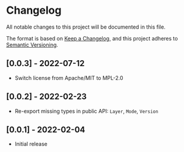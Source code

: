 <!-- # SPDX-FileCopyrightText: The mpeg-audio-header authors -->
<!--# SPDX-License-Identifier: CC0-1.0 -->

# Changelog

All notable changes to this project will be documented in this file.

The format is based on [Keep a Changelog](https://keepachangelog.com/en/),
and this project adheres to [Semantic Versioning](https://semver.org/spec/v2.0.0.html).

## [0.0.3] - 2022-07-12

- Switch license from Apache/MIT to MPL-2.0

## [0.0.2] - 2022-02-23

- Re-export missing types in public API: `Layer`, `Mode`, `Version`

## [0.0.1] - 2022-02-04

- Initial release
